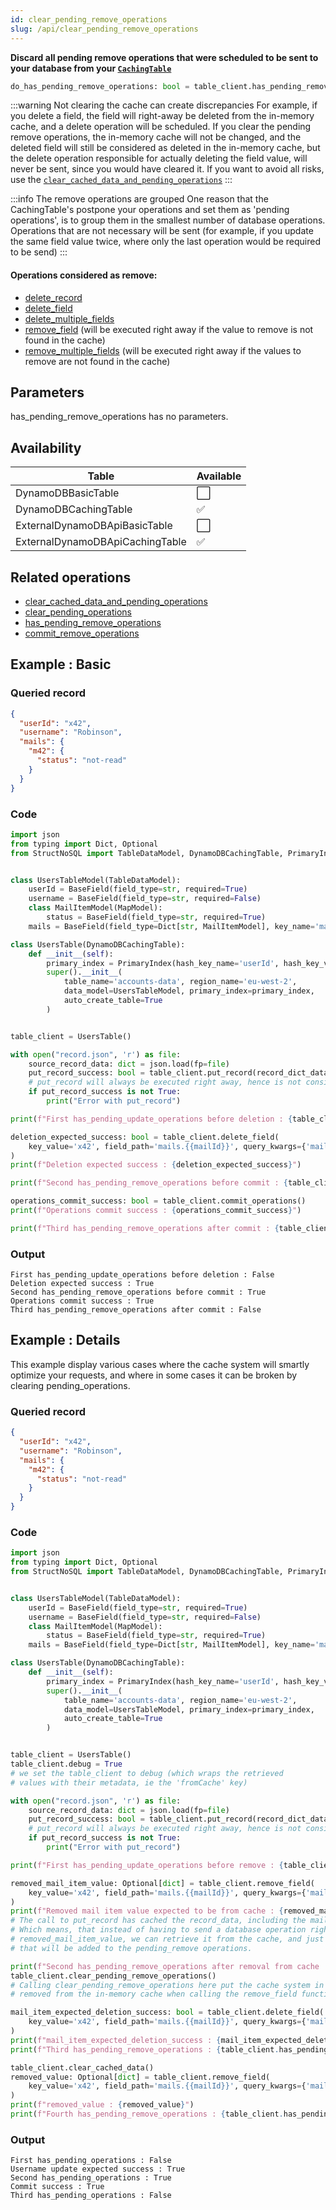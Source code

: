```yaml
---
id: clear_pending_remove_operations
slug: /api/clear_pending_remove_operations
---
```


**Discard all pending remove operations that were scheduled to be sent to your database from your 
[```CachingTable```](../caching_table/introduction.md)**

```python
do_has_pending_remove_operations: bool = table_client.has_pending_remove_operations()
```

:::warning Not clearing the cache can create discrepancies
For example, if you delete a field, the field will right-away be deleted from the in-memory cache, and a delete 
operation will be scheduled. If you clear the pending remove operations, the in-memory cache will not be changed,
and the deleted field will still be considered as deleted in the in-memory cache, but the delete operation responsible
for actually deleting the field value, will never be sent, since you would have cleared it. If you want to avoid all
risks, use the [```clear_cached_data_and_pending_operations```](../api/clear_cached_data_and_pending_operations)
:::

:::info The remove operations are grouped
One reason that the CachingTable's postpone your operations and set them as 'pending operations', is to group them in
the smallest number of database operations. Operations that are not necessary will be sent (for example, if you 
update the same field value twice, where only the last operation would be required to be send)
:::

#### Operations considered as remove:  
- [delete_record](../api/delete_record.md)
- [delete_field](../api/delete_field.md)
- [delete_multiple_fields](../api/delete_multiple_fields.md)
- [remove_field](../api/remove_field.md) (will be executed right away if the value to remove is not found in the cache)
- [remove_multiple_fields](../api/remove_multiple_fields.md) (will be executed right away if the values to remove are not found in the cache)

## Parameters

has_pending_remove_operations has no parameters.
 
## Availability

| Table | Available |
| ----- | :-------- |
| DynamoDBBasicTable | ⬜
| DynamoDBCachingTable | ✅
| ExternalDynamoDBApiBasicTable | ⬜
| ExternalDynamoDBApiCachingTable | ✅

## Related operations
- [clear_cached_data_and_pending_operations](../api/clear_cached_data_and_pending_operations)
- [clear_pending_operations](../api/clear_pending_operations)
- [has_pending_remove_operations](../api/commit_remove_operations)
- [commit_remove_operations](../api/commit_remove_operations)


## Example : Basic

### Queried record
```json
{
  "userId": "x42",
  "username": "Robinson",
  "mails": {
    "m42": {
      "status": "not-read"
    }
  }
}
```

### Code
```python
import json
from typing import Dict, Optional
from StructNoSQL import TableDataModel, DynamoDBCachingTable, PrimaryIndex, BaseField, MapModel


class UsersTableModel(TableDataModel):
    userId = BaseField(field_type=str, required=True)
    username = BaseField(field_type=str, required=False)
    class MailItemModel(MapModel):
        status = BaseField(field_type=str, required=True)
    mails = BaseField(field_type=Dict[str, MailItemModel], key_name='mailId')

class UsersTable(DynamoDBCachingTable):
    def __init__(self):
        primary_index = PrimaryIndex(hash_key_name='userId', hash_key_variable_python_type=str)
        super().__init__(
            table_name='accounts-data', region_name='eu-west-2',
            data_model=UsersTableModel, primary_index=primary_index,
            auto_create_table=True
        )


table_client = UsersTable()

with open("record.json", 'r') as file:
    source_record_data: dict = json.load(fp=file)
    put_record_success: bool = table_client.put_record(record_dict_data=source_record_data)
    # put_record will always be executed right away, hence is not considered a pending_operation
    if put_record_success is not True:
        print("Error with put_record")

print(f"First has_pending_update_operations before deletion : {table_client.has_pending_update_operations()}")

deletion_expected_success: bool = table_client.delete_field(
    key_value='x42', field_path='mails.{{mailId}}', query_kwargs={'mailId': 'm42'}
)
print(f"Deletion expected success : {deletion_expected_success}")

print(f"Second has_pending_remove_operations before commit : {table_client.has_pending_remove_operations()}")

operations_commit_success: bool = table_client.commit_operations()
print(f"Operations commit success : {operations_commit_success}")

print(f"Third has_pending_remove_operations after commit : {table_client.has_pending_remove_operations()}")

```

### Output
```
First has_pending_update_operations before deletion : False
Deletion expected success : True
Second has_pending_remove_operations before commit : True
Operations commit success : True
Third has_pending_remove_operations after commit : False
```
        

## Example : Details

This example display various cases where the cache system will smartly optimize 
your requests, and where in some cases it can be broken by clearing pending_operations.


### Queried record
```json
{
  "userId": "x42",
  "username": "Robinson",
  "mails": {
    "m42": {
      "status": "not-read"
    }
  }
}
```

### Code
```python
import json
from typing import Dict, Optional
from StructNoSQL import TableDataModel, DynamoDBCachingTable, PrimaryIndex, BaseField, MapModel


class UsersTableModel(TableDataModel):
    userId = BaseField(field_type=str, required=True)
    username = BaseField(field_type=str, required=False)
    class MailItemModel(MapModel):
        status = BaseField(field_type=str, required=True)
    mails = BaseField(field_type=Dict[str, MailItemModel], key_name='mailId')

class UsersTable(DynamoDBCachingTable):
    def __init__(self):
        primary_index = PrimaryIndex(hash_key_name='userId', hash_key_variable_python_type=str)
        super().__init__(
            table_name='accounts-data', region_name='eu-west-2',
            data_model=UsersTableModel, primary_index=primary_index,
            auto_create_table=True
        )


table_client = UsersTable()
table_client.debug = True
# we set the table_client to debug (which wraps the retrieved
# values with their metadata, ie the 'fromCache' key)

with open("record.json", 'r') as file:
    source_record_data: dict = json.load(fp=file)
    put_record_success: bool = table_client.put_record(record_dict_data=source_record_data)
    # put_record will always be executed right away, hence is not considered a pending_operation
    if put_record_success is not True:
        print("Error with put_record")

print(f"First has_pending_update_operations before remove : {table_client.has_pending_update_operations()}")

removed_mail_item_value: Optional[dict] = table_client.remove_field(
    key_value='x42', field_path='mails.{{mailId}}', query_kwargs={'mailId': 'm42'}
)
print(f"Removed mail item value expected to be from cache : {removed_mail_item_value}")
# The call to put_record has cached the record_data, including the mail_item we just tried to remove.
# Which means, that instead of having to send a database operation right away to retrieve the last
# removed_mail_item_value, we can retrieve it from the cache, and just schedule a delete operation
# that will be added to the pending_remove operations.

print(f"Second has_pending_remove_operations after removal from cache : {table_client.has_pending_remove_operations()}")
table_client.clear_pending_remove_operations()
# Calling clear_pending_remove_operations here put the cache system in an awkward place. The mail_item has already been
# removed from the in-memory cache when calling the remove_field function,

mail_item_expected_deletion_success: bool = table_client.delete_field(
    key_value='x42', field_path='mails.{{mailId}}', query_kwargs={'mailId': 'm42'}
)
print(f"mail_item_expected_deletion_success : {mail_item_expected_deletion_success}")
print(f"Third has_pending_remove_operations : {table_client.has_pending_remove_operations()}")

table_client.clear_cached_data()
removed_value: Optional[dict] = table_client.remove_field(
    key_value='x42', field_path='mails.{{mailId}}', query_kwargs={'mailId': 'm42'}
)
print(f"removed_value : {removed_value}")
print(f"Fourth has_pending_remove_operations : {table_client.has_pending_remove_operations()}")

```

### Output
```
First has_pending_operations : False
Username update expected success : True
Second has_pending_operations : True
Commit success : True
Third has_pending_operations : False
```
        

